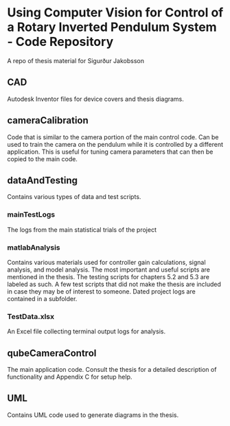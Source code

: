 # Using Computer Vision for Control of a Rotary Inverted Pendulum System - Code Repository
A repo of thesis material for Sigurður Jakobsson

## CAD
Autodesk Inventor files for device covers and thesis diagrams.

## cameraCalibration
Code that is similar to the camera portion of the main control code.  Can be used to train the camera on the pendulum while it is controlled by a different application.
This is useful for tuning camera parameters that can then be copied to the main code.

## dataAndTesting

Contains various types of data and test scripts.

### mainTestLogs
The logs from the main statistical trials of the project

### matlabAnalysis
Contains various materials used for controller gain calculations, signal analysis, and model analysis.  The most important and useful scripts are mentioned in the thesis.
The testing scripts for chapters 5.2 and 5.3 are labeled as such.  A few test scripts that did not make the thesis are included in case they may be of interest to someone.
Dated project logs are contained in a subfolder.

### TestData.xlsx
An Excel file collecting terminal output logs for analysis.

## qubeCameraControl
The main application code.  Consult the thesis for a detailed description of functionality and Appendix C for setup help.

## UML
Contains UML code used to generate diagrams in the thesis.